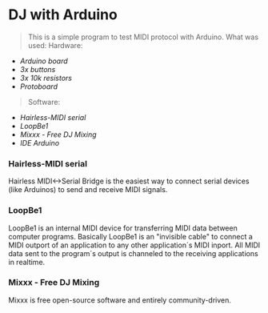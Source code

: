 # DJ with Arduino

> This is a simple program to test MIDI protocol with Arduino. What was used:
> Hardware:
- _Arduino board_
- _3x buttons_
- _3x 10k resistors_
- _Protoboard_
> Software:
- _Hairless-MIDI serial_
- _LoopBe1_
- _Mixxx - Free DJ Mixing_
- _IDE Arduino_

### Hairless-MIDI serial
Hairless MIDI<->Serial Bridge is the easiest way to connect serial devices (like Arduinos) to send and receive MIDI signals.
### LoopBe1
LoopBe1 is an internal MIDI device for transferring MIDI data between computer programs. Basically LoopBe1 is an "invisible cable" to connect a MIDI outport of an application to any other application´s MIDI inport.
All MIDI data sent to the program´s output is channeled to the receiving applications in realtime.
### Mixxx - Free DJ Mixing
Mixxx is free open-source software and entirely community-driven.
